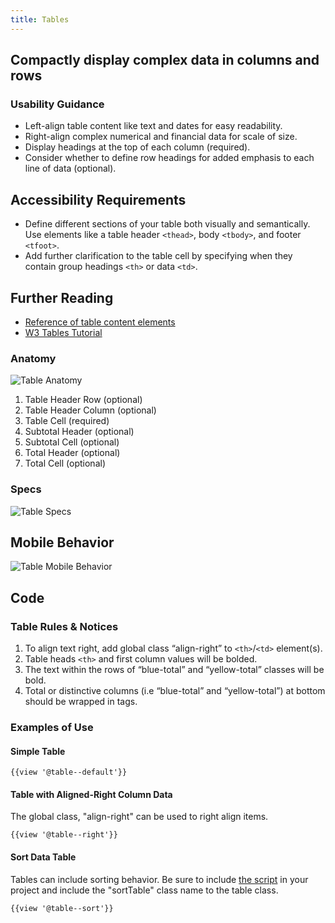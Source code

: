 ```yaml
---
title: Tables
---
```

## Compactly display complex data in columns and rows

### **Usability Guidance**

* Left-align table content like text and dates for easy readability.
* Right-align complex numerical and financial data for scale of size.
* Display headings at the top of each column (required).
* Consider whether to define row headings for added emphasis to each line of data (optional).

## Accessibility Requirements

* Define different sections of your table both visually and semantically. Use elements like a table header `<thead>`, body `<tbody>`, and footer `<tfoot>`.
* Add further clarification to the table cell by specifying when they contain group headings `<th>` or data `<td>`.

## Further Reading

* [Reference of table content elements](https://developer.mozilla.org/en-US/docs/Web/HTML/Element/table)
* [W3 Tables Tutorial](https://www.w3.org/WAI/tutorials/tables/)

### **Anatomy**
<img class="doc-images" alt="Table Anatomy" title="Table Anatomy" src="/build/%!CurrentVersion%!/docs/img/Table/table-anatomy.jpg"/>

1. Table Header Row (optional)
2. Table Header Column (optional)
3. Table Cell (required)
4. Subtotal Header (optional)
5. Subtotal Cell (optional)
6. Total Header (optional)
7. Total Cell (optional)


### **Specs**
<img class="doc-images" alt="Table Specs" title="Table Specs" src="/build/%!CurrentVersion%!/docs/img/Table/table-specs.jpg"/>

## **Mobile Behavior**
<img class="doc-images" alt="Table Mobile Behavior" title="Table Mobile Behavior" src="/build/%!CurrentVersion%!/docs/img/Table/table-mobilebehavior.jpg"/>

## **Code**

### **Table Rules & Notices**

1. To align text right, add global class “align-right” to `<th>`/`<td>` element(s).
2. Table heads `<th>` and first column values will be bolded.
3. The text within the rows of “blue-total” and “yellow-total” classes will be bold.
4. Total or distinctive columns (i.e “blue-total” and “yellow-total”) at bottom should be wrapped in tags.

### **Examples of Use**

#### **Simple Table**

```
{{view '@table--default'}}

```
#### **Table with Aligned-Right Column Data**
The global class, "align-right" can be used to right align items.

```
{{view '@table--right'}}

```

#### **Sort Data Table**
Tables can include sorting behavior. Be sure to include <a href="/build/%!CurrentVersion%!/docs/installation/download.html">the script</a> in your project and include the "sortTable" class name to the table class.

```
{{view '@table--sort'}}

```
